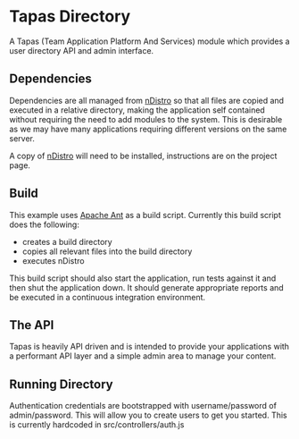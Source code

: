 # Tapas Directory

A Tapas (Team Application Platform And Services) module which provides a user directory API and admin interface.


## Dependencies

Dependencies are all managed from [nDistro](http://github.com/visionmedia/ndistro) so that all files are copied and executed in a relative directory, making the application self contained without requiring the need to add modules to the system.  This is desirable as we may have many applications requiring different versions on the same server.

A copy of [nDistro](http://github.com/visionmedia/ndistro) will need to be installed, instructions are on the project page.


## Build

This example uses [Apache Ant](http://ant.apache.org/) as a build script.  Currently this build script does the following:

* creates a build directory
* copies all relevant files into the build directory
* executes nDistro

This build script should also start the application, run tests against it and then shut the application down. It should generate appropriate reports and be executed in a continuous integration environment.


## The API

Tapas is heavily API driven and is intended to provide your applications with a performant API layer and a simple admin area to manage your content.  

## Running Directory

Authentication credentials are bootstrapped with username/password of admin/password.  This will allow you to create users to get you started.  This is currently hardcoded in src/controllers/auth.js
